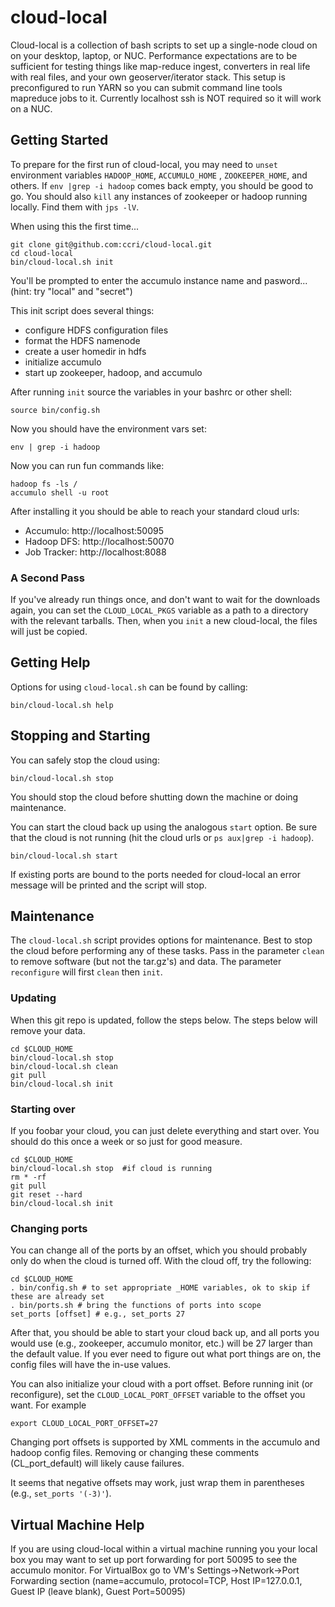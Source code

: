 # cloud-local

Cloud-local is a collection of bash scripts to set up a single-node cloud on on your desktop, laptop, or NUC. Performance expectations are to be sufficient for testing things like map-reduce ingest, converters in real life with real files, and your own geoserver/iterator stack. This setup is preconfigured to run YARN so you can submit command line tools mapreduce jobs to it. Currently localhost ssh is NOT required so it will work on a NUC. 

## Getting Started 

To prepare for the first run of cloud-local, you may need to `unset` environment variables `HADOOP_HOME`, `ACCUMULO_HOME` , `ZOOKEEPER_HOME`, and others. If `env |grep -i hadoop` comes back empty, you should be good to go. You should also `kill` any instances of zookeeper or hadoop running locally. Find them with `jps -lV`.

When using this the first time...

    git clone git@github.com:ccri/cloud-local.git
    cd cloud-local
    bin/cloud-local.sh init

You'll be prompted to enter the accumulo instance name and pasword...(hint: try "local" and "secret")

This init script does several things:
* configure HDFS configuration files
* format the HDFS namenode
* create a user homedir in hdfs
* initialize accumulo
* start up zookeeper, hadoop, and accumulo

After running `init` source the variables in your bashrc or other shell:

    source bin/config.sh

Now you should have the environment vars set:
    
    env | grep -i hadoop

Now you can run fun commands like:

    hadoop fs -ls /
    accumulo shell -u root 

After installing it you should be able to reach your standard cloud urls:

* Accumulo:    http://localhost:50095
* Hadoop DFS:  http://localhost:50070
* Job Tracker: http://localhost:8088

### A Second Pass

If you've already run things once, and don't want to wait for the downloads again,
you can set the `CLOUD_LOCAL_PKGS` variable as a path to a directory with the relevant
tarballs. Then, when you `init` a new cloud-local, the files will just be copied.

## Getting Help

Options for using `cloud-local.sh` can be found by calling:

    bin/cloud-local.sh help

## Stopping and Starting

You can safely stop the cloud using: 

    bin/cloud-local.sh stop

You should stop the cloud before shutting down the machine or doing maintenance.

You can start the cloud back up using the analogous `start` option. Be sure that the cloud is not running (hit the cloud urls or `ps aux|grep -i hadoop`).

    bin/cloud-local.sh start

If existing ports are bound to the ports needed for cloud-local an error message will be printed and the script will stop.


## Maintenance

The `cloud-local.sh` script provides options for maintenance. Best to stop the cloud before performing any of these tasks. Pass in the parameter `clean` to remove software (but not the tar.gz's) and data. The parameter `reconfigure` will first `clean` then `init`.

### Updating

When this git repo is updated, follow the steps below. The steps below will remove your data. 

    cd $CLOUD_HOME
    bin/cloud-local.sh stop
    bin/cloud-local.sh clean
    git pull
    bin/cloud-local.sh init

### Starting over

If you foobar your cloud, you can just delete everything and start over. You should do this once a week or so just for good measure.  

    cd $CLOUD_HOME
    bin/cloud-local.sh stop  #if cloud is running
    rm * -rf
    git pull
    git reset --hard
    bin/cloud-local.sh init

### Changing ports

You can change all of the ports by an offset, which you should probably only do when the cloud is turned off.
With the cloud off, try the following:

    cd $CLOUD_HOME
    . bin/config.sh # to set appropriate _HOME variables, ok to skip if these are already set
    . bin/ports.sh # bring the functions of ports into scope
    set_ports [offset] # e.g., set_ports 27

After that, you should be able to start your cloud back up, and all ports you would use
(e.g., zookeeper, accumulo monitor, etc.) will be 27 larger than the default value. If you
ever need to figure out what port things are on, the config files will have the in-use values.

You can also initialize your cloud with a port offset. Before running init (or reconfigure),
set the `CLOUD_LOCAL_PORT_OFFSET` variable to the offset you want. For example

    export CLOUD_LOCAL_PORT_OFFSET=27

Changing port offsets is supported by XML comments in the accumulo and hadoop config files.
Removing or changing these comments (CL_port_default) will likely cause failures.

It seems that negative offsets may work, just wrap them in parentheses (e.g., `set_ports '(-3)'`).

## Virtual Machine Help

If you are using cloud-local within a virtual machine running you your local box you may want to set up port forwarding for port 50095 to see the accumulo monitor. For VirtualBox go to VM's Settings->Network->Port Forwarding section (name=accumulo, protocol=TCP, Host IP=127.0.0.1, Guest IP (leave blank), Guest Port=50095)
